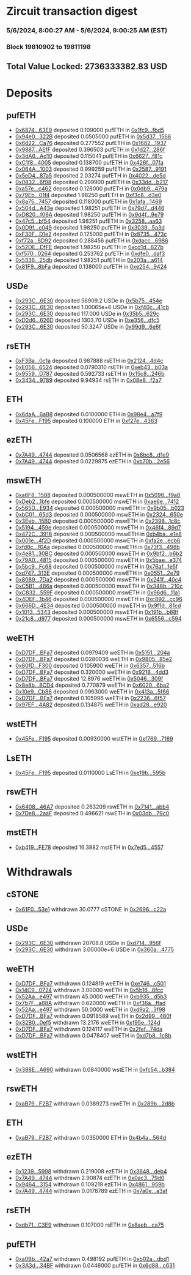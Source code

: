 # Zircuit transaction digest
### 5/6/2024, 8:00:27 AM - 5/6/2024, 9:00:25 AM (EST)
### Block 19810902 to 19811198

## Total Value Locked: 2736333382.83 USD

# Deposits
## pufETH
- [0x6874...63E9](https://etherscan.io/address/0x6874BA735f57B083E2F4589fA835d1b12b6263E9) deposited 0.109000 pufETH in [0x1fc9...fbd5](https://etherscan.io/tx/0x6874BA735f57B083E2F4589fA835d1b12b6263E9)
- [0x94e0...322B](https://etherscan.io/address/0x94e0Ad9bD23d75b1378d6f9C3086128937Ce322B) deposited 0.0505000 pufETH in [0x5d37...1566](https://etherscan.io/tx/0x94e0Ad9bD23d75b1378d6f9C3086128937Ce322B)
- [0x6d22...Ca76](https://etherscan.io/address/0x6d222067ee93CdA8f33754a72f3A32baf6c9Ca76) deposited 0.277552 pufETH in [0x1682...1937](https://etherscan.io/tx/0x6d222067ee93CdA8f33754a72f3A32baf6c9Ca76)
- [0x9887...AEfF](https://etherscan.io/address/0x9887150bE58B75De53A21591137F37e1Ab37AEfF) deposited 0.396503 pufETH in [0x1d27...286f](https://etherscan.io/tx/0x9887150bE58B75De53A21591137F37e1Ab37AEfF)
- [0x3dA6...Ad10](https://etherscan.io/address/0x3dA608e91f9BBE882c8C745d5F43Bee95d85Ad10) deposited 0.115041 pufETH in [0x6627...f81c](https://etherscan.io/tx/0x3dA608e91f9BBE882c8C745d5F43Bee95d85Ad10)
- [0xC1f8...4005](https://etherscan.io/address/0xC1f866A8A8D3D16Ef5f4bba734D0411930d64005) deposited 0.138700 pufETH in [0x426f...07fa](https://etherscan.io/tx/0xC1f866A8A8D3D16Ef5f4bba734D0411930d64005)
- [0x064A...1003](https://etherscan.io/address/0x064A768BB4e79F22BA0Dcb3c5d2421ae32D51003) deposited 0.999259 pufETH in [0x2587...9191](https://etherscan.io/tx/0x064A768BB4e79F22BA0Dcb3c5d2421ae32D51003)
- [0x5eD4...87a5](https://etherscan.io/address/0x5eD439B0Cdfdc43480CF35e720E70081413087a5) deposited 2.03274 pufETH in [0x4022...de5d](https://etherscan.io/tx/0x5eD439B0Cdfdc43480CF35e720E70081413087a5)
- [0x0832...6f98](https://etherscan.io/address/0x08327Bdd05eBa8250c32ba51190D12D2e1016f98) deposited 0.299900 pufETH in [0x33dd...b217](https://etherscan.io/tx/0x08327Bdd05eBa8250c32ba51190D12D2e1016f98)
- [0xa57e...c462](https://etherscan.io/address/0xa57eb048905625D74F27b0718E035F5B12A0c462) deposited 0.128000 pufETH in [0x0db9...479a](https://etherscan.io/tx/0xa57eb048905625D74F27b0718E035F5B12A0c462)
- [0x79Eb...01f4](https://etherscan.io/address/0x79Eb3AD488cFf41F18B4c13dc0dF95faE3BD01f4) deposited 1.98250 pufETH in [0xf3c8...d3e0](https://etherscan.io/tx/0x79Eb3AD488cFf41F18B4c13dc0dF95faE3BD01f4)
- [0x8a75...7457](https://etherscan.io/address/0x8a7500Ed2172B0c5A18829eA127781B926157457) deposited 0.118000 pufETH in [0x1afa...1469](https://etherscan.io/tx/0x8a7500Ed2172B0c5A18829eA127781B926157457)
- [0x504d...A43e](https://etherscan.io/address/0x504d10F57cda34c643EB5258B357B8DeE841A43e) deposited 1.98251 pufETH in [0x79d7...d446](https://etherscan.io/tx/0x504d10F57cda34c643EB5258B357B8DeE841A43e)
- [0xD820...f06A](https://etherscan.io/address/0xD820Fbd45BBEffBbF48a515E7A220a219A92f06A) deposited 1.98250 pufETH in [0x9d4f...9e79](https://etherscan.io/tx/0xD820Fbd45BBEffBbF48a515E7A220a219A92f06A)
- [0x47c5...bf54](https://etherscan.io/address/0x47c5172003F4c4055DdB7A295CC0d371018ebf54) deposited 1.98251 pufETH in [0x3258...aa63](https://etherscan.io/tx/0x47c5172003F4c4055DdB7A295CC0d371018ebf54)
- [0x0D9f...c049](https://etherscan.io/address/0x0D9f9De58aA897F444e99C3d19f5d2284FDac049) deposited 1.98250 pufETH in [0x3039...5a3d](https://etherscan.io/tx/0x0D9f9De58aA897F444e99C3d19f5d2284FDac049)
- [0xF30F...D1e2](https://etherscan.io/address/0xF30F044B65d06b2Db83e78ca906778247B82D1e2) deposited 0.125000 pufETH in [0x8735...473c](https://etherscan.io/tx/0xF30F044B65d06b2Db83e78ca906778247B82D1e2)
- [0xf72a...8D92](https://etherscan.io/address/0xf72a8FdE230b72C4F5E76e41cdDBd415D65B8D92) deposited 0.288456 pufETH in [0xdacc...6986](https://etherscan.io/tx/0xf72a8FdE230b72C4F5E76e41cdDBd415D65B8D92)
- [0x52DE...DfFE](https://etherscan.io/address/0x52DED37FD1B23D4ac408A87e2A8685021C4cDfFE) deposited 1.98250 pufETH in [0xcd1d...627b](https://etherscan.io/tx/0x52DED37FD1B23D4ac408A87e2A8685021C4cDfFE)
- [0xf570...0264](https://etherscan.io/address/0xf570eAe912A5eD34892902c203346e48Dd990264) deposited 0.253762 pufETH in [0xdfe0...daf3](https://etherscan.io/tx/0xf570eAe912A5eD34892902c203346e48Dd990264)
- [0x5336...25db](https://etherscan.io/address/0x5336dcD475Ea0A36a913e0793da94212382025db) deposited 1.98251 pufETH in [0x203a...a614](https://etherscan.io/tx/0x5336dcD475Ea0A36a913e0793da94212382025db)
- [0x81F9...8bFa](https://etherscan.io/address/0x81F9974C3Dcfb4D35AC1D699e558d44c2d1d8bFa) deposited 0.138000 pufETH in [0xe254...9424](https://etherscan.io/tx/0x81F9974C3Dcfb4D35AC1D699e558d44c2d1d8bFa)
## USDe
- [0x293C...6E30](https://etherscan.io/address/0x293C6937D8D82e05B01335F7B33FBA0c8e256E30) deposited 56909.2 USDe in [0x5b75...454e](https://etherscan.io/tx/0x293C6937D8D82e05B01335F7B33FBA0c8e256E30)
- [0x293C...6E30](https://etherscan.io/address/0x293C6937D8D82e05B01335F7B33FBA0c8e256E30) deposited 1.00065e+6 USDe in [0xf40c...41cb](https://etherscan.io/tx/0x293C6937D8D82e05B01335F7B33FBA0c8e256E30)
- [0x293C...6E30](https://etherscan.io/address/0x293C6937D8D82e05B01335F7B33FBA0c8e256E30) deposited 117.000 USDe in [0x35b5...629c](https://etherscan.io/tx/0x293C6937D8D82e05B01335F7B33FBA0c8e256E30)
- [0xD2d6...626D](https://etherscan.io/address/0xD2d6225bc801C686B57775A82a284915779b626D) deposited 1303.70 USDe in [0xe356...dfc5](https://etherscan.io/tx/0xD2d6225bc801C686B57775A82a284915779b626D)
- [0x293C...6E30](https://etherscan.io/address/0x293C6937D8D82e05B01335F7B33FBA0c8e256E30) deposited 50.3247 USDe in [0x99d9...6e6f](https://etherscan.io/tx/0x293C6937D8D82e05B01335F7B33FBA0c8e256E30)
## rsETH
- [0xF3Ba...0c1a](https://etherscan.io/address/0xF3Bafdc9052958a3a30d545F5F3a3F4794710c1a) deposited 0.987888 rsETH in [0x2124...4d4c](https://etherscan.io/tx/0xF3Bafdc9052958a3a30d545F5F3a3F4794710c1a)
- [0xE056...6524](https://etherscan.io/address/0xE056e09f03cc6DFfDee6ec2D8Fb79ef74BC76524) deposited 0.0790310 rsETH in [0xeb43...b03a](https://etherscan.io/tx/0xE056e09f03cc6DFfDee6ec2D8Fb79ef74BC76524)
- [0x9559...D787](https://etherscan.io/address/0x95594d85755615c515E3630512A2cd103bdED787) deposited 0.592733 rsETH in [0x15c8...246b](https://etherscan.io/tx/0x95594d85755615c515E3630512A2cd103bdED787)
- [0x3434...9789](https://etherscan.io/address/0x34349c5569e7B846c3558961552D2202760A9789) deposited 9.94934 rsETH in [0x08e8...f2a7](https://etherscan.io/tx/0x34349c5569e7B846c3558961552D2202760A9789)
## ETH
- [0x6daA...6aB8](https://etherscan.io/address/0x6daA156881EB6970323E425390B0224361b16aB8) deposited 0.0100000 ETH in [0x98e4...a7f9](https://etherscan.io/tx/0x6daA156881EB6970323E425390B0224361b16aB8)
- [0x45Fe...F195](https://etherscan.io/address/0x45Fea168db49490A9120F1C4240DaDd03513F195) deposited 0.100000 ETH in [0xf27e...4363](https://etherscan.io/tx/0x45Fea168db49490A9120F1C4240DaDd03513F195)
## ezETH
- [0x7A49...4744](https://etherscan.io/address/0x7A493Be5c2ce014cD049Bf178a1ac0Db1B434744) deposited 0.0506568 ezETH in [0x6bc8...d1e9](https://etherscan.io/tx/0x7A493Be5c2ce014cD049Bf178a1ac0Db1B434744)
- [0x7A49...4744](https://etherscan.io/address/0x7A493Be5c2ce014cD049Bf178a1ac0Db1B434744) deposited 0.0229875 ezETH in [0xb70b...2e56](https://etherscan.io/tx/0x7A493Be5c2ce014cD049Bf178a1ac0Db1B434744)
## mswETH
- [0xa6F8...1588](https://etherscan.io/address/0xa6F8a1c0dDa104360362cB9A5Ac7ab0386691588) deposited 0.000500000 mswETH in [0x5096...f9a8](https://etherscan.io/tx/0xa6F8a1c0dDa104360362cB9A5Ac7ab0386691588)
- [0xDeb2...1bfe](https://etherscan.io/address/0xDeb261f7D3572f76224273e3FCbFa63D57761bfe) deposited 0.000500000 mswETH in [0xae6e...7412](https://etherscan.io/tx/0xDeb261f7D3572f76224273e3FCbFa63D57761bfe)
- [0x565D...E934](https://etherscan.io/address/0x565D41747DC2F58c4C7B497A3A656F46BA20E934) deposited 0.000500000 mswETH in [0x9b05...b023](https://etherscan.io/tx/0x565D41747DC2F58c4C7B497A3A656F46BA20E934)
- [0xbC01...65d3](https://etherscan.io/address/0xbC0155c221fC664AEBDeC71aAA7b99dFBDc965d3) deposited 0.000500000 mswETH in [0x2324...650e](https://etherscan.io/tx/0xbC0155c221fC664AEBDeC71aAA7b99dFBDc965d3)
- [0x3Eeb...15B0](https://etherscan.io/address/0x3Eebe7Cb3A4ab9cC912576993b5c7693737315B0) deposited 0.000500000 mswETH in [0x2398...1c8c](https://etherscan.io/tx/0x3Eebe7Cb3A4ab9cC912576993b5c7693737315B0)
- [0x5194...459e](https://etherscan.io/address/0x5194CA54587f9B395Cc93D9D197000074aF9459e) deposited 0.000500000 mswETH in [0x46f4...89d7](https://etherscan.io/tx/0x5194CA54587f9B395Cc93D9D197000074aF9459e)
- [0x472C...3918](https://etherscan.io/address/0x472C8ec55b85A3Ab9C7929fbB5A1305193b43918) deposited 0.000500000 mswETH in [0xb4ba...e1e8](https://etherscan.io/tx/0x472C8ec55b85A3Ab9C7929fbB5A1305193b43918)
- [0x001e...4f2D](https://etherscan.io/address/0x001e77aD3e982F9bc7600DDb34a6382F55684f2D) deposited 0.000500000 mswETH in [0xfa2e...ecb6](https://etherscan.io/tx/0x001e77aD3e982F9bc7600DDb34a6382F55684f2D)
- [0xfd8c...f0Aa](https://etherscan.io/address/0xfd8c0CE14CB8EeC8e54beed028e8CF0c1007f0Aa) deposited 0.000500000 mswETH in [0x73f3...498b](https://etherscan.io/tx/0xfd8c0CE14CB8EeC8e54beed028e8CF0c1007f0Aa)
- [0x4e81...30BC](https://etherscan.io/address/0x4e81e734b4706428a8946C0C5873cB7fC8f430BC) deposited 0.000500000 mswETH in [0x9bf2...b6b2](https://etherscan.io/tx/0x4e81e734b4706428a8946C0C5873cB7fC8f430BC)
- [0x79A0...4815](https://etherscan.io/address/0x79A01E6d1038386A789388333F8c77a6D6F84815) deposited 0.000500000 mswETH in [0x5bae...e374](https://etherscan.io/tx/0x79A01E6d1038386A789388333F8c77a6D6F84815)
- [0x5bc9...Fc68](https://etherscan.io/address/0x5bc9496582d40e1b7351636cC2Db9501A206Fc68) deposited 0.000500000 mswETH in [0x76af...1e5f](https://etherscan.io/tx/0x5bc9496582d40e1b7351636cC2Db9501A206Fc68)
- [0xd747...313E](https://etherscan.io/address/0xd7479a5F2aeE3edf4BAaECB9451D45978a07313E) deposited 0.000500000 mswETH in [0x0551...2e79](https://etherscan.io/tx/0xd7479a5F2aeE3edf4BAaECB9451D45978a07313E)
- [0x8089...7Da2](https://etherscan.io/address/0x808926Ad3A4254CA53B96a3B31941Bd433d77Da2) deposited 0.000500000 mswETH in [0x241f...40c4](https://etherscan.io/tx/0x808926Ad3A4254CA53B96a3B31941Bd433d77Da2)
- [0xC5B1...4B6a](https://etherscan.io/address/0xC5B158B8283F4F067d18a1A7451d1bbe3Cd84B6a) deposited 0.000500000 mswETH in [0x348b...210c](https://etherscan.io/tx/0xC5B158B8283F4F067d18a1A7451d1bbe3Cd84B6a)
- [0xC832...559F](https://etherscan.io/address/0xC8323176a9C29D166f661Fd62DCF95c25FDE559F) deposited 0.000500000 mswETH in [0x96d6...11a1](https://etherscan.io/tx/0xC8323176a9C29D166f661Fd62DCF95c25FDE559F)
- [0x4DEF...1b46](https://etherscan.io/address/0x4DEF5D837edA097250cd3cB85F1aB273C2F11b46) deposited 0.000500000 mswETH in [0xc892...cc96](https://etherscan.io/tx/0x4DEF5D837edA097250cd3cB85F1aB273C2F11b46)
- [0x666D...4E34](https://etherscan.io/address/0x666D57CCA68FB7543402B248d5e1f4f83dAb4E34) deposited 0.000500000 mswETH in [0x9f1d...81cd](https://etherscan.io/tx/0x666D57CCA68FB7543402B248d5e1f4f83dAb4E34)
- [0x1013...5343](https://etherscan.io/address/0x1013Fd9708eEeA95200811c0c3c9CFBB50685343) deposited 0.000500000 mswETH in [0x191b...b88f](https://etherscan.io/tx/0x1013Fd9708eEeA95200811c0c3c9CFBB50685343)
- [0x21c8...d977](https://etherscan.io/address/0x21c8a781f90508e21B607da9530Ac6638265d977) deposited 0.000500000 mswETH in [0x6556...c594](https://etherscan.io/tx/0x21c8a781f90508e21B607da9530Ac6638265d977)
## weETH
- [0xD7DF...BFa7](https://etherscan.io/address/0xD7DF7E085214743530afF339aFC420c7c720BFa7) deposited 0.0979409 weETH in [0x5151...204a](https://etherscan.io/tx/0xD7DF7E085214743530afF339aFC420c7c720BFa7)
- [0xD7DF...BFa7](https://etherscan.io/address/0xD7DF7E085214743530afF339aFC420c7c720BFa7) deposited 0.0280036 weETH in [0x9805...85e2](https://etherscan.io/tx/0xD7DF7E085214743530afF339aFC420c7c720BFa7)
- [0x80fD...F300](https://etherscan.io/address/0x80fD057a3BFb351892c2Bb1E0f89926721E1F300) deposited 0.105900 weETH in [0x6357...516b](https://etherscan.io/tx/0x80fD057a3BFb351892c2Bb1E0f89926721E1F300)
- [0xD7DF...BFa7](https://etherscan.io/address/0xD7DF7E085214743530afF339aFC420c7c720BFa7) deposited 0.320000 weETH in [0x9218...4dd3](https://etherscan.io/tx/0xD7DF7E085214743530afF339aFC420c7c720BFa7)
- [0xD7DF...BFa7](https://etherscan.io/address/0xD7DF7E085214743530afF339aFC420c7c720BFa7) deposited 12.8976 weETH in [0x5046...309f](https://etherscan.io/tx/0xD7DF7E085214743530afF339aFC420c7c720BFa7)
- [0x8e8b...8CD4](https://etherscan.io/address/0x8e8b7A190063Fc456Ce323efFdd1a67be34A8CD4) deposited 0.770879 weETH in [0x6020...6ba2](https://etherscan.io/tx/0x8e8b7A190063Fc456Ce323efFdd1a67be34A8CD4)
- [0x10e9...Cb86](https://etherscan.io/address/0x10e9815AC7fD98C724797af9E80966F26177Cb86) deposited 0.0963000 weETH in [0x413a...5f66](https://etherscan.io/tx/0x10e9815AC7fD98C724797af9E80966F26177Cb86)
- [0xD7DF...BFa7](https://etherscan.io/address/0xD7DF7E085214743530afF339aFC420c7c720BFa7) deposited 0.105996 weETH in [0x2236...6f57](https://etherscan.io/tx/0xD7DF7E085214743530afF339aFC420c7c720BFa7)
- [0x97EF...4A82](https://etherscan.io/address/0x97EF405aa956Fa181e105f9929fac886e1454A82) deposited 0.134875 weETH in [0xad28...e920](https://etherscan.io/tx/0x97EF405aa956Fa181e105f9929fac886e1454A82)
## wstETH
- [0x45Fe...F195](https://etherscan.io/address/0x45Fea168db49490A9120F1C4240DaDd03513F195) deposited 0.00930000 wstETH in [0xf769...7169](https://etherscan.io/tx/0x45Fea168db49490A9120F1C4240DaDd03513F195)
## LsETH
- [0x45Fe...F195](https://etherscan.io/address/0x45Fea168db49490A9120F1C4240DaDd03513F195) deposited 0.0110000 LsETH in [0xe19b...595b](https://etherscan.io/tx/0x45Fea168db49490A9120F1C4240DaDd03513F195)
## rswETH
- [0x6408...46A7](https://etherscan.io/address/0x640804AB83e4597A658e0F3DcBc62552bea546A7) deposited 0.263209 rswETH in [0x7141...abb4](https://etherscan.io/tx/0x640804AB83e4597A658e0F3DcBc62552bea546A7)
- [0x7De8...2aaF](https://etherscan.io/address/0x7De8745A34d1380A2eb1E41d082a95F7e6862aaF) deposited 0.496621 rswETH in [0x03db...79c0](https://etherscan.io/tx/0x7De8745A34d1380A2eb1E41d082a95F7e6862aaF)
## mstETH
- [0xb419...FE78](https://etherscan.io/address/0xb4194a378A169C1A714C29a75Ec051f356EaFE78) deposited 16.3882 mstETH in [0x7ed5...4557](https://etherscan.io/tx/0xb4194a378A169C1A714C29a75Ec051f356EaFE78)
# Withdrawals
## cSTONE
- [0x61F0...53e1](https://etherscan.io/address/0x61F0779ED8fbC5CCC35C7FA03676685Fe5A453e1) withdrawn 30.0777 cSTONE in [0x2696...c22a](https://etherscan.io/tx/0x61F0779ED8fbC5CCC35C7FA03676685Fe5A453e1)
## USDe
- [0x293C...6E30](https://etherscan.io/address/0x293C6937D8D82e05B01335F7B33FBA0c8e256E30) withdrawn 20708.8 USDe in [0xd714...956f](https://etherscan.io/tx/0x293C6937D8D82e05B01335F7B33FBA0c8e256E30)
- [0x293C...6E30](https://etherscan.io/address/0x293C6937D8D82e05B01335F7B33FBA0c8e256E30) withdrawn 3.00000e+6 USDe in [0x360a...4775](https://etherscan.io/tx/0x293C6937D8D82e05B01335F7B33FBA0c8e256E30)
## weETH
- [0xD7DF...BFa7](https://etherscan.io/address/0xD7DF7E085214743530afF339aFC420c7c720BFa7) withdrawn 0.124819 weETH in [0xe746...c501](https://etherscan.io/tx/0xD7DF7E085214743530afF339aFC420c7c720BFa7)
- [0x14C9...0724](https://etherscan.io/address/0x14C908a60c2e4e6bdA83A75B46c5a2673a340724) withdrawn 3.00000 weETH in [0x5b16...8fcc](https://etherscan.io/tx/0x14C908a60c2e4e6bdA83A75B46c5a2673a340724)
- [0x52Aa...e497](https://etherscan.io/address/0x52Aa899454998Be5b000Ad077a46Bbe360F4e497) withdrawn 45.0000 weETH in [0xb935...d5b3](https://etherscan.io/tx/0x52Aa899454998Be5b000Ad077a46Bbe360F4e497)
- [0x7b7F...a88A](https://etherscan.io/address/0x7b7F8eB0e66AC6738dCbb4DC4eC6627c4D6da88A) withdrawn 0.620000 weETH in [0xf36a...ffad](https://etherscan.io/tx/0x7b7F8eB0e66AC6738dCbb4DC4eC6627c4D6da88A)
- [0x52Aa...e497](https://etherscan.io/address/0x52Aa899454998Be5b000Ad077a46Bbe360F4e497) withdrawn 50.0000 weETH in [0xd9a2...3f98](https://etherscan.io/tx/0x52Aa899454998Be5b000Ad077a46Bbe360F4e497)
- [0xD7DF...BFa7](https://etherscan.io/address/0xD7DF7E085214743530afF339aFC420c7c720BFa7) withdrawn 0.0918589 weETH in [0x2d99...480f](https://etherscan.io/tx/0xD7DF7E085214743530afF339aFC420c7c720BFa7)
- [0x32B0...0ef5](https://etherscan.io/address/0x32B053dbeC4E70Da61fa6DA70ef4bf0d86160ef5) withdrawn 13.2176 weETH in [0xf95e...124d](https://etherscan.io/tx/0x32B053dbeC4E70Da61fa6DA70ef4bf0d86160ef5)
- [0xD7DF...BFa7](https://etherscan.io/address/0xD7DF7E085214743530afF339aFC420c7c720BFa7) withdrawn 0.124117 weETH in [0x2fef...74da](https://etherscan.io/tx/0xD7DF7E085214743530afF339aFC420c7c720BFa7)
- [0xD7DF...BFa7](https://etherscan.io/address/0xD7DF7E085214743530afF339aFC420c7c720BFa7) withdrawn 0.0478407 weETH in [0xd7b8...1c8b](https://etherscan.io/tx/0xD7DF7E085214743530afF339aFC420c7c720BFa7)
## wstETH
- [0x388E...A690](https://etherscan.io/address/0x388EeFab8d5041Ae62a047640E2bE6C53E1cA690) withdrawn 0.0840000 wstETH in [0xfc54...b384](https://etherscan.io/tx/0x388EeFab8d5041Ae62a047640E2bE6C53E1cA690)
## rswETH
- [0xaB79...F2B7](https://etherscan.io/address/0xaB790a0c738BbfEF82E1C91186053E5C5125F2B7) withdrawn 0.0389273 rswETH in [0x289b...2d8b](https://etherscan.io/tx/0xaB790a0c738BbfEF82E1C91186053E5C5125F2B7)
## ETH
- [0xaB79...F2B7](https://etherscan.io/address/0xaB790a0c738BbfEF82E1C91186053E5C5125F2B7) withdrawn 0.0350000 ETH in [0x4b4a...564d](https://etherscan.io/tx/0xaB790a0c738BbfEF82E1C91186053E5C5125F2B7)
## ezETH
- [0x1239...5998](https://etherscan.io/address/0x12390313d50eB16C16109c85458B99A551f15998) withdrawn 0.219008 ezETH in [0x3648...deb4](https://etherscan.io/tx/0x12390313d50eB16C16109c85458B99A551f15998)
- [0x7A49...4744](https://etherscan.io/address/0x7A493Be5c2ce014cD049Bf178a1ac0Db1B434744) withdrawn 2.90874 ezETH in [0x0ac3...79d0](https://etherscan.io/tx/0x7A493Be5c2ce014cD049Bf178a1ac0Db1B434744)
- [0x9464...3154](https://etherscan.io/address/0x946469a3A2877D1752f761aB898BFc9de9a03154) withdrawn 0.109219 ezETH in [0x4861...959b](https://etherscan.io/tx/0x946469a3A2877D1752f761aB898BFc9de9a03154)
- [0x7A49...4744](https://etherscan.io/address/0x7A493Be5c2ce014cD049Bf178a1ac0Db1B434744) withdrawn 0.0178789 ezETH in [0x7a0e...a3af](https://etherscan.io/tx/0x7A493Be5c2ce014cD049Bf178a1ac0Db1B434744)
## rsETH
- [0xdb71...C3E9](https://etherscan.io/address/0xdb713C0B4DDd6e7A466236C0cbfeBc5e79e8C3E9) withdrawn 0.107000 rsETH in [0x8aeb...ca75](https://etherscan.io/tx/0xdb713C0B4DDd6e7A466236C0cbfeBc5e79e8C3E9)
## pufETH
- [0xa0Bb...42a7](https://etherscan.io/address/0xa0Bb394Be5CC8783BD1f00E3843088791B5242a7) withdrawn 0.498192 pufETH in [0xb02a...dbd1](https://etherscan.io/tx/0xa0Bb394Be5CC8783BD1f00E3843088791B5242a7)
- [0x3A3d...34BF](https://etherscan.io/address/0x3A3d0eb4C483974427dc4c821E87cC29C93034BF) withdrawn 0.0446000 pufETH in [0x6d88...c631](https://etherscan.io/tx/0x3A3d0eb4C483974427dc4c821E87cC29C93034BF)
